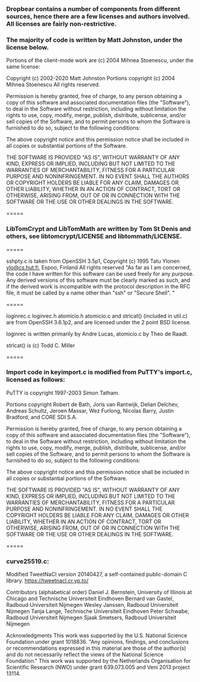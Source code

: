 ### Dropbear contains a number of components from different sources, hence there are a few licenses and authors involved. All licenses are fairly  non-restrictive.

### The majority of code is written by Matt Johnston, under the license below.

Portions of the client-mode work are (c) 2004 Mihnea Stoenescu, under the
same license:

Copyright (c) 2002-2020 Matt Johnston
Portions copyright (c) 2004 Mihnea Stoenescu
All rights reserved.

Permission is hereby granted, free of charge, to any person obtaining a copy
of this software and associated documentation files (the "Software"), to deal
in the Software without restriction, including without limitation the rights
to use, copy, modify, merge, publish, distribute, sublicense, and/or sell
copies of the Software, and to permit persons to whom the Software is
furnished to do so, subject to the following conditions:

The above copyright notice and this permission notice shall be included in all
copies or substantial portions of the Software.

THE SOFTWARE IS PROVIDED "AS IS", WITHOUT WARRANTY OF ANY KIND, EXPRESS OR
IMPLIED, INCLUDING BUT NOT LIMITED TO THE WARRANTIES OF MERCHANTABILITY,
FITNESS FOR A PARTICULAR PURPOSE AND NONINFRINGEMENT. IN NO EVENT SHALL THE
AUTHORS OR COPYRIGHT HOLDERS BE LIABLE FOR ANY CLAIM, DAMAGES OR OTHER
LIABILITY, WHETHER IN AN ACTION OF CONTRACT, TORT OR OTHERWISE, ARISING FROM,
OUT OF OR IN CONNECTION WITH THE SOFTWARE OR THE USE OR OTHER DEALINGS IN THE
SOFTWARE.

=====

### LibTomCrypt and LibTomMath are written by Tom St Denis and others, see libtomcrypt/LICENSE and libtommath/LICENSE.

=====

sshpty.c is taken from OpenSSH 3.5p1, 
  Copyright (c) 1995 Tatu Ylonen <ylo@cs.hut.fi>, Espoo, Finland
                     All rights reserved
 "As far as I am concerned, the code I have written for this software
  can be used freely for any purpose.  Any derived versions of this
  software must be clearly marked as such, and if the derived work is
  incompatible with the protocol description in the RFC file, it must be
  called by a name other than "ssh" or "Secure Shell". "

=====

loginrec.c
loginrec.h
atomicio.h
atomicio.c
and strlcat() (included in util.c) are from OpenSSH 3.6.1p2, and are licensed
under the 2 point BSD license.

loginrec is written primarily by Andre Lucas, atomicio.c by Theo de Raadt.

strlcat() is (c) Todd C. Miller

=====

### Import code in keyimport.c is modified from PuTTY's import.c, licensed as follows:

PuTTY is copyright 1997-2003 Simon Tatham.

Portions copyright Robert de Bath, Joris van Rantwijk, Delian
Delchev, Andreas Schultz, Jeroen Massar, Wez Furlong, Nicolas Barry,
Justin Bradford, and CORE SDI S.A.

Permission is hereby granted, free of charge, to any person
obtaining a copy of this software and associated documentation files
(the "Software"), to deal in the Software without restriction,
including without limitation the rights to use, copy, modify, merge,
publish, distribute, sublicense, and/or sell copies of the Software,
and to permit persons to whom the Software is furnished to do so,
subject to the following conditions:

The above copyright notice and this permission notice shall be
included in all copies or substantial portions of the Software.

THE SOFTWARE IS PROVIDED "AS IS", WITHOUT WARRANTY OF ANY KIND,
EXPRESS OR IMPLIED, INCLUDING BUT NOT LIMITED TO THE WARRANTIES OF
MERCHANTABILITY, FITNESS FOR A PARTICULAR PURPOSE AND
NONINFRINGEMENT.  IN NO EVENT SHALL THE COPYRIGHT HOLDERS BE LIABLE
FOR ANY CLAIM, DAMAGES OR OTHER LIABILITY, WHETHER IN AN ACTION OF
CONTRACT, TORT OR OTHERWISE, ARISING FROM, OUT OF OR IN CONNECTION
WITH THE SOFTWARE OR THE USE OR OTHER DEALINGS IN THE SOFTWARE.

=====

### curve25519.c:

Modified TweetNaCl version 20140427, a self-contained public-domain C library.
https://tweetnacl.cr.yp.to/

Contributors (alphabetical order)
Daniel J. Bernstein, University of Illinois at Chicago and Technische
Universiteit Eindhoven
Bernard van Gastel, Radboud Universiteit Nijmegen
Wesley Janssen, Radboud Universiteit Nijmegen
Tanja Lange, Technische Universiteit Eindhoven
Peter Schwabe, Radboud Universiteit Nijmegen
Sjaak Smetsers, Radboud Universiteit Nijmegen

Acknowledgments
This work was supported by the U.S. National Science Foundation under grant
1018836. "Any opinions, findings, and conclusions or recommendations expressed
in this material are those of the author(s) and do not necessarily reflect the
views of the National Science Foundation."
This work was supported by the Netherlands Organisation for Scientific
Research (NWO) under grant 639.073.005 and Veni 2013 project 13114.
